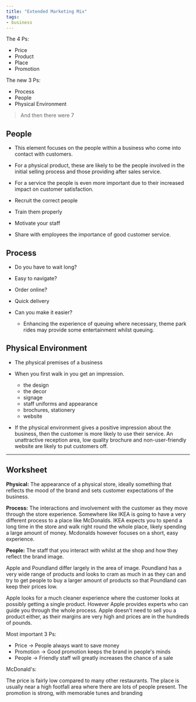 ```yaml
---
title: "Extended Marketing Mix"
tags:
- business
---
```


The 4 Ps:
- Price
- Product
- Place
- Promotion

The new 3 Ps:

- Process
- People
- Physical Environment

> And then there were 7

## People

- This element focuses on the people within a business who come into contact with customers.
- For a physical product, these are likely to be the people involved in the initial selling process and those providing after sales service.
- For a service the people is even more important due to their increased impact on customer satisfaction.

- Recruit the correct people
- Train them properly
- Motivate your staff
- Share with employees the importance of good customer service.


## Process


- Do you have to wait long?
- Easy to navigate?
- Order online?
- Quick delivery
- Can you make it easier?

	- Enhancing the experience of queuing where necessary, theme park rides may provide some entertainment whilst queuing.

## Physical Environment

- The physical premises of a business
- When you first walk in you get an impression.
	- the design
	- the decor
	- signage
	- staff uniforms and appearance
	- brochures, stationery
	- website

- If the physical environment gives a positive impression about the business, then the customer is more likely to use their service. An unattractive reception area, low quality brochure and non-user-friendly website are likely to put customers off.

---

## Worksheet

**Physical:** The appearance of a physical store, ideally something that reflects the mood of the brand and sets customer expectations of the business.

**Process:** The interactions and involvement with the customer as they move through the store experience. Somewhere like IKEA is going to have a very different process to a place like McDonalds. IKEA expects you to spend a long time in the store and walk right round the whole place, likely spending a large amount of money. Mcdonalds however focuses on a short, easy experience.

**People:** The staff that you interact with whilst at the shop and how they reflect the brand image.


Apple and Poundland differ largely in the area of image. Poundland has a very wide range of products and looks to cram as much in as they can and try to get people to buy a larger amount of products so that Poundland can keep their prices low. 

Apple looks for a much cleaner experience where the customer looks at possibly getting a single product. However Apple provides experts who can guide you through the whole process. Apple doesn't need to sell you a product either, as their margins are very high and prices are in the hundreds of pounds. 

Most important 3 Ps:

- Price -> People always want to save money
- Promotion -> Good promotion keeps the brand in people's minds
- People -> Friendly staff will greatly increases the chance of a sale

McDonald's:

The price is fairly low compared to many other restaurants.
The place is usually near a high footfall area where there are lots of people present. The promotion is strong, with memorable tunes and branding 



‎‎